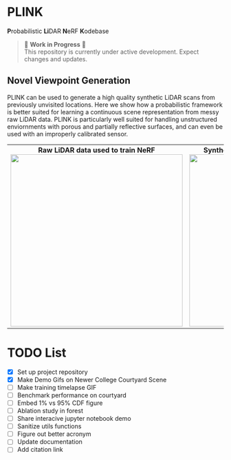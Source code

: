 # PLINK
**P**robabilistic **Li**DAR **N**eRF **K**odebase

> 🚧 **Work in Progress** 🚧  
> This repository is currently under active development. Expect changes and updates.

## Novel Viewpoint Generation
PLINK can be used to generate a high quality synthetic LiDAR scans from previously unvisited locations. Here we show how a probabilistic framework is better suited for learning a continuous scene representation from messy raw LiDAR data. PLINK is particularly well suited for handling unstructured enviornments with porous and partially reflective surfaces, and can even be used with an improperly calibrated sensor.


<table>
  <tr>
    <td style="text-align: center;">
      <strong>Raw LiDAR data used to train NeRF</strong><br>
      <img src="./demo/trainingDataCourtyard.gif" width="400" />
    </td>
    <td style="text-align: center;">
      <strong>Synthetic LiDAR Scans Generated by NeRF</strong><br>
      <img src="./demo/NCv14.gif" width="400" />
    </td>
  </tr>
</table>


# TODO List

- [X] Set up project repository
- [X] Make Demo Gifs on Newer College Courtyard Scene
- [ ] Make training timelapse GIF
- [ ] Benchmark performance on courtyard
- [ ] Embed 1% vs 95% CDF figure
- [ ] Ablation study in forest
- [ ] Share interacive jupyter notebook demo
- [ ] Sanitize utils functions
- [ ] Figure out better acronym
- [ ] Update documentation
- [ ] Add citation link
